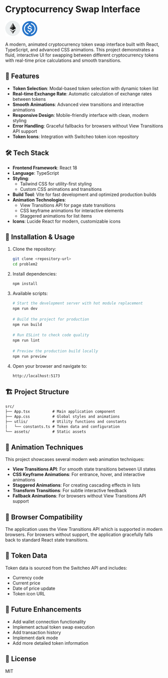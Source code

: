 # Cryptocurrency Swap Interface

![Crypto Swap Interface](https://github.com/Switcheo/token-icons/raw/main/tokens/ETH.svg) ![Crypto Swap Interface](https://github.com/Switcheo/token-icons/raw/main/tokens/USDC.svg)

A modern, animated cryptocurrency token swap interface built with React, TypeScript, and advanced CSS animations. This project demonstrates a fluid, interactive UI for swapping between different cryptocurrency tokens with real-time price calculations and smooth transitions.

## 🚀 Features

- **Token Selection**: Modal-based token selection with dynamic token list
- **Real-time Exchange Rate**: Automatic calculation of exchange rates between tokens
- **Smooth Animations**: Advanced view transitions and interactive animations
- **Responsive Design**: Mobile-friendly interface with clean, modern styling
- **Error Handling**: Graceful fallbacks for browsers without View Transitions API support
- **Token Icons**: Integration with Switcheo token icon repository

## 🛠️ Tech Stack

- **Frontend Framework**: React 18
- **Language**: TypeScript
- **Styling**: 
  - Tailwind CSS for utility-first styling
  - Custom CSS animations and transitions
- **Build Tool**: Vite for fast development and optimized production builds
- **Animation Technologies**:
  - View Transitions API for page state transitions
  - CSS keyframe animations for interactive elements
  - Staggered animations for list items
- **Icons**: Lucide React for modern, customizable icons

## 🔧 Installation & Usage

1. Clone the repository:
   ```bash
   git clone <repository-url>
   cd problem2
   ```

2. Install dependencies:
   ```bash
   npm install
   ```

3. Available scripts:

   ```bash
   # Start the development server with hot module replacement
   npm run dev
   
   # Build the project for production
   npm run build
   
   # Run ESLint to check code quality
   npm run lint
   
   # Preview the production build locally
   npm run preview
   ```

4. Open your browser and navigate to:
   ```
   http://localhost:5173
   ```

## 🏗️ Project Structure

```
src/
├── App.tsx          # Main application component
├── App.css          # Global styles and animations
├── utlis/           # Utility functions and constants
│   └── constants.ts # Token data and configuration
└── assets/          # Static assets
```

## 🎨 Animation Techniques

This project showcases several modern web animation techniques:

- **View Transitions API**: For smooth state transitions between UI states
- **CSS Keyframe Animations**: For entrance, hover, and interactive animations
- **Staggered Animations**: For creating cascading effects in lists
- **Transform Transitions**: For subtle interactive feedback
- **Fallback Animations**: For browsers without View Transitions API support

## 📱 Browser Compatibility

The application uses the View Transitions API which is supported in modern browsers. For browsers without support, the application gracefully falls back to standard React state transitions.

## 🔄 Token Data

Token data is sourced from the Switcheo API and includes:
- Currency code
- Current price
- Date of price update
- Token icon URL

## 🧩 Future Enhancements

- Add wallet connection functionality
- Implement actual token swap execution
- Add transaction history
- Implement dark mode
- Add more detailed token information

## 📄 License

MIT

